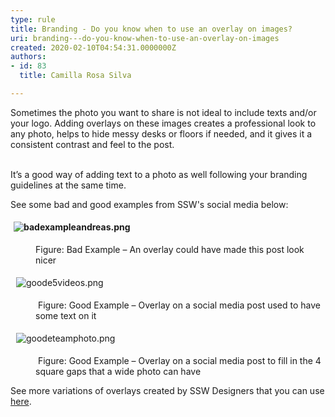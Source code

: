 ```yaml
---
type: rule
title: Branding - Do you know when to use an overlay on images?
uri: branding---do-you-know-when-to-use-an-overlay-on-images
created: 2020-02-10T04:54:31.0000000Z
authors:
- id: 83
  title: Camilla Rosa Silva

---
```




<span class='intro'> ​​​​​​​​Sometimes the photo you want to share is not ideal to include texts and/or your logo.&#160;Adding&#160;overlays&#160;on these images creates&#160;a professional look to any photo, helps to hide messy desks or floors if needed, and it gives it a consistent contrast and feel&#160;to the post.&#160;<div><br></div><div>It’s a good way of adding text to a photo as well following your branding guidelines at the same time.<br></div> </span>

<p>​See some bad and good&#160;examples from SSW's social media&#160;below&#58;</p><dl class="ssw15-rteElement-ImageArea"><img src="badexampleandreas.png" alt="badexampleandreas.png" style="font-weight&#58;bold;margin&#58;5px;" /></dl><dd class="ssw15-rteElement-FigureBad">Figure&#58; Bad Example – An overlay could have made this post look nicer</dd><dl class="ssw15-rteElement-ImageArea">&#160;<img src="goode5videos.png" alt="goode5videos.png" style="margin&#58;5px;" /></dl><dd class="ssw15-rteElement-FigureGood">&#160;Figure&#58; Good Example – Overlay on a social media post used to have some text on it</dd><dl class="ssw15-rteElement-ImageArea">&#160;<img src="goodeteamphoto.png" alt="goodeteamphoto.png" style="margin&#58;5px;" /></dl><dd class="ssw15-rteElement-FigureGood">&#160;Figure&#58; Good Example – Overlay on a social media post to fill in the 4 square gaps that a wide photo can have<br></dd><p class="ssw15-rteElement-SSW-Only">See more variations of overlays created by SSW Designers that you can use <a href="https&#58;//sswcom.sharepoint.com/sites/SSWDESIGN/Shared%20Documents/Forms/AllItems.aspx?RootFolder=/sites/SSWDESIGN/Shared%20Documents/General/-%20DavidB/Social%20media%20templates&amp;FolderCTID=0x012000B6BF72AABC74FE4B945D57002722E9F0%E2%80%8B">here</a>.&#160;<br></p><p><br></p>


